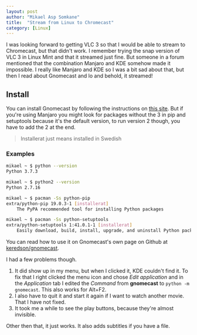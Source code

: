 ```yaml
---
layout: post
author: "Mikael Asp Somkane"
title:  "Stream from Linux to Chromecast"
category: [Linux]
---
```


I was looking forward to getting VLC 3 so that I would be able to stream to
Chromecast, but that didn't work. I remember trying the snap version of VLC 3 in
Linux Mint and that it streamed just fine. But someone in a forum mentioned that
the combination Manjaro and KDE somehow made it impossible. I really like
Manjaro and KDE so I was a bit sad about that, but then I read about Gnomecast
and lo and behold, it streamed!

## Install

You can install Gnomecast by following the instructions on [this site][install].
But if you're using Manjaro you might look for packages without the 3 in pip and
setuptools because it's the default version, to run version 2 though, you have to add
the 2 at the end.

<blockquote>Installerat just means installed in Swedish</blockquote>

### Examples

``` bash
mikael ~ $ python --version
Python 3.7.3

mikael ~ $ python2 --version
Python 2.7.16

mikael ~ $ pacman -Ss python-pip
extra/python-pip 19.0.3-1 [installerat]
    The PyPA recommended tool for installing Python packages

mikael ~ $ pacman -Ss python-setuptools
extra/python-setuptools 1:41.0.1-1 [installerat]
    Easily download, build, install, upgrade, and uninstall Python packages
```

You can read how to use it on Gnomecast's own page on Github at
[keredson/gnomecast][gnomecast].

I had a few problems though.
1. It did show up in my menu, but when I clicked it, KDE couldn't find it. To
   fix that I right clicked the menu icon and chose *Edit application* and in
   the *Application* tab I edited the *Command* from **gnomecast** to
   `` python -m gnomecast ``. This also works for Alt+F2.
2. I also have to quit it and start it again if I want to watch another movie.
   That I have not fixed.
3. It took me a while to see the play buttons, because they're almost invisible. 

Other then that, it just works. It also adds subtitles if you have a file.

[install]: https://www.linuxuprising.com/2018/05/cast-videos-to-chromecast-on-linux-with.html
[gnomecast]: https://github.com/keredson/gnomecast


